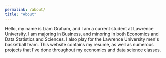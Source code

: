 ```yaml
---
permalink: /about/
title: "About"
---
```


Hello, my name is Liam Graham, and I am a current student at Lawrence University. I am majoring in Business, and minoring in both Economics and Data Statistics and Sciences. I also play for the Lawrence University men's basketball team. This website contains my resume, as well as numerous projects that I've done throughout my economics and data science classes.

